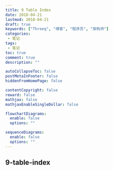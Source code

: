 ```yaml
---
title: 9 Table Index
date: 2018-04-21
lastmod: 2018-04-21
draft: true
keywords: ["Threeq", "博客", "程序员", "架构师"]
categories:
 - 笔记
tags:
 - 笔记
toc: true
comment: true
description: ""

autoCollapseToc: false
postMetaInFooter: false
hiddenFromHomePage: false

contentCopyright: false
reward: false
mathjax: false
mathjaxEnableSingleDollar: false

flowchartDiagrams:
  enable: false
  options: ""

sequenceDiagrams: 
  enable: false
  options: ""
---
```


## 9-table-index
